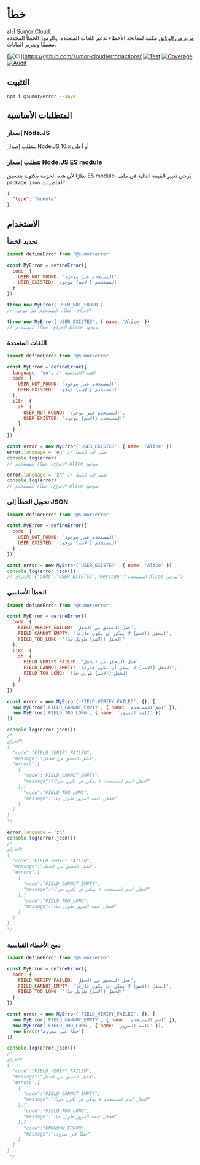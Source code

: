 # خطأ

أداة [Sumor Cloud](https://sumor.cloud).  
[مزيد من الوثائق](https://sumor.cloud)
مكتبة لمعالجة الأخطاء تدعم اللغات المتعددة، والرموز الخطأ المحددة مسبقًا وتمرير البيانات.

[![CI](https://github.com/sumor-cloud/error/actions/workflows/ci.yml/badge.svg)](https://github.com/sumor-cloud/error/actions/
[![Test](https://github.com/sumor-cloud/error/actions/workflows/ut.yml/badge.svg)](https://github.com/sumor-cloud/error/actions/workflows/ut.yml)
[![Coverage](https://github.com/sumor-cloud/error/actions/workflows/coverage.yml/badge.svg)](https://github.com/sumor-cloud/error/actions/workflows/coverage.yml)
[![Audit](https://github.com/sumor-cloud/error/actions/workflows/audit.yml/badge.svg)](https://github.com/sumor-cloud/error/actions/workflows/audit.yml)

## التثبيت

```bash
npm i @sumor/error --save
```

## المتطلبات الأساسية

### إصدار Node.JS

يتطلب إصدار Node.JS 16.x أو أعلى

### تتطلب إصدار Node.JS ES module

نظرًا لأن هذه الحزمة مكتوبة بتنسيق ES module، يُرجى تغيير القيمة التالية في ملف `package.json` الخاص بك:

```json
{
  "type": "module"
}
```

## الاستخدام

### تحديد الخطأ

```js
import defineError from '@sumor/error'

const MyError = defineError({
  code: {
    USER_NOT_FOUND: 'المستخدم غير موجود',
    USER_EXISTED: 'المستخدم {الاسم} موجود'
  }
})

throw new MyError('USER_NOT_FOUND')
// الإخراج: خطأ: المستخدم غير موجود

throw new MyError('USER_EXISTED', { name: 'Alice' })
// الإخراج: خطأ: المستخدم Alice موجود
```

### اللغات المتعددة

```js
import defineError from '@sumor/error'

const MyError = defineError({
  language: 'en', // اللغة الافتراضية
  code: {
    USER_NOT_FOUND: 'المستخدم غير موجود',
    USER_EXISTED: 'المستخدم {الاسم} موجود'
  },
  i18n: {
    zh: {
      USER_NOT_FOUND: 'المستخدم غير موجود',
      USER_EXISTED: 'المستخدم {الاسم} موجود'
    }
  }
})

const error = new MyError('USER_EXISTED', { name: 'Alice' })
error.language = 'en' // تغيير لغة الخطأ
console.log(error)
// الإخراج: خطأ: المستخدم Alice موجود

error.language = 'zh' // تغيير لغة الخطأ
console.log(error)
// الإخراج: خطأ: المستخدم Alice موجود
```

### تحويل الخطأ إلى JSON

```js
import defineError from '@sumor/error'

const MyError = defineError({
  code: {
    USER_NOT_FOUND: 'المستخدم غير موجود',
    USER_EXISTED: 'المستخدم {الاسم} موجود'
  }
})

const error = new MyError('USER_EXISTED', { name: 'Alice' })
console.log(error.json())
// الإخراج: {"code":"USER_EXISTED","message":"المستخدم Alice موجود"}
```

### الخطأ الأساسي

```js
import defineError from '@sumor/error'

const MyError = defineError({
  code: {
    FIELD_VERIFY_FAILED: 'فشل التحقق من الحقل',
    FIELD_CANNOT_EMPTY: 'الحقل {الاسم} لا يمكن أن يكون فارغًا',
    FIELD_TOO_LONG: 'الحقل {الاسم} طويل جدًا'
  },
  i18n: {
    zh: {
      FIELD_VERIFY_FAILED: 'فشل التحقق من الحقل',
      FIELD_CANNOT_EMPTY: 'الحقل {الاسم} لا يمكن أن يكون فارغًا',
      FIELD_TOO_LONG: 'الحقل {الاسم} طويل جدًا'
    }
  }
})

const error = new MyError('FIELD_VERIFY_FAILED', {}, [
  new MyError('FIELD_CANNOT_EMPTY', { name: 'اسم المستخدم' }),
  new MyError('FIELD_TOO_LONG', { name: 'كلمة المرور' })
])

console.log(error.json())
/* 
الإخراج: 
{
  "code":"FIELD_VERIFY_FAILED",
  "message":"فشل التحقق من الحقل",
  "errors":[
    {
      "code":"FIELD_CANNOT_EMPTY",
      "message":"الحقل اسم المستخدم لا يمكن أن يكون فارغًا"
    },{
      "code":"FIELD_TOO_LONG",
      "message":"الحقل كلمة المرور طويل جدًا"
    }
  ]
}
*/

error.language = 'zh'
console.log(error.json())
/*
الإخراج:
{
  "code":"FIELD_VERIFY_FAILED",
  "message":"فشل التحقق من الحقل",
  "errors":[
    {
      "code":"FIELD_CANNOT_EMPTY",
      "message":"الحقل اسم المستخدم لا يمكن أن يكون فارغًا"
    },{
      "code":"FIELD_TOO_LONG",
      "message":"الحقل كلمة المرور طويل جدًا"
    }
  ]
}
*/
```

### دمج الأخطاء القياسية

```js
import defineError from '@sumor/error'

const MyError = defineError({
  code: {
    FIELD_VERIFY_FAILED: 'فشل التحقق من الحقل',
    FIELD_CANNOT_EMPTY: 'الحقل {الاسم} لا يمكن أن يكون فارغًا',
    FIELD_TOO_LONG: 'الحقل {الاسم} طويل جدًا'
  }
})

const error = new MyError('FIELD_VERIFY_FAILED', {}, [
  new MyError('FIELD_CANNOT_EMPTY', { name: 'اسم المستخدم' }),
  new MyError('FIELD_TOO_LONG', { name: 'كلمة المرور' }),
  new Error('خطأ غير معروف')
])

console.log(error.json())
/*
الإخراج:
{
  "code":"FIELD_VERIFY_FAILED",
  "message":"فشل التحقق من الحقل",
  "errors":[
    {
      "code":"FIELD_CANNOT_EMPTY",
      "message":"الحقل اسم المستخدم لا يمكن أن يكون فارغًا"
    },{
      "code":"FIELD_TOO_LONG",
      "message":"الحقل كلمة المرور طويل جدًا"
    },{
      "code":"UNKNOWN_ERROR",
      "message":"خطأ غير معروف"
    }
  ]
}
 */
```